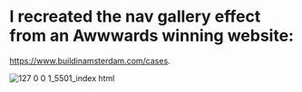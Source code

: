 # I recreated the nav gallery effect from an Awwwards winning website:
https://www.buildinamsterdam.com/cases.

![127 0 0 1_5501_index html](https://github.com/user-attachments/assets/bf7665c8-537c-4f71-8bb8-2a724e78ba1e)
